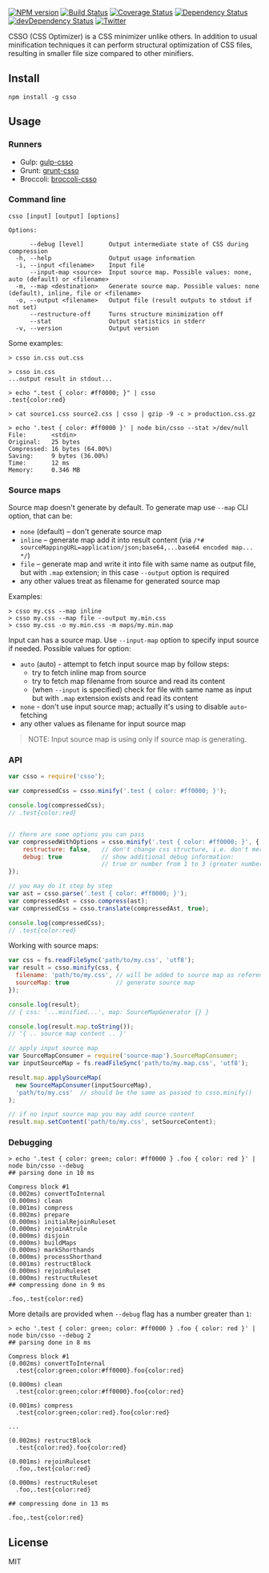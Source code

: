 [![NPM version](https://img.shields.io/npm/v/csso.svg)](https://www.npmjs.com/package/csso)
[![Build Status](https://travis-ci.org/css/csso.svg?branch=master)](https://travis-ci.org/css/csso)
[![Coverage Status](https://coveralls.io/repos/github/css/csso/badge.svg?branch=master)](https://coveralls.io/github/css/csso?branch=master)
[![Dependency Status](https://img.shields.io/david/css/csso.svg)](https://david-dm.org/css/csso)
[![devDependency Status](https://img.shields.io/david/dev/css/csso.svg)](https://david-dm.org/css/csso#info=devDependencies)
[![Twitter](https://img.shields.io/badge/Twitter-@cssoptimizer-blue.svg)](https://twitter.com/cssoptimizer)

CSSO (CSS Optimizer) is a CSS minimizer unlike others. In addition to usual minification techniques it can perform structural optimization of CSS files, resulting in smaller file size compared to other minifiers.

## Install

```
npm install -g csso
```

## Usage

### Runners

- Gulp: [gulp-csso](https://github.com/ben-eb/gulp-csso)
- Grunt: [grunt-csso](https://github.com/t32k/grunt-csso)
- Broccoli: [broccoli-csso](https://github.com/sindresorhus/broccoli-csso)

### Command line

```
csso [input] [output] [options]

Options:

      --debug [level]       Output intermediate state of CSS during compression
  -h, --help                Output usage information
  -i, --input <filename>    Input file
      --input-map <source>  Input source map. Possible values: none, auto (default) or <filename>
  -m, --map <destination>   Generate source map. Possible values: none (default), inline, file or <filename>
  -o, --output <filename>   Output file (result outputs to stdout if not set)
      --restructure-off     Turns structure minimization off
      --stat                Output statistics in stderr
  -v, --version             Output version
```

Some examples:

```
> csso in.css out.css

> csso in.css
...output result in stdout...

> echo ".test { color: #ff0000; }" | csso
.test{color:red}

> cat source1.css source2.css | csso | gzip -9 -c > production.css.gz
```

```
> echo '.test { color: #ff0000 }' | node bin/csso --stat >/dev/null
File:       <stdin>
Original:   25 bytes
Compressed: 16 bytes (64.00%)
Saving:     9 bytes (36.00%)
Time:       12 ms
Memory:     0.346 MB
```

### Source maps

Source map doesn't generate by default. To generate map use `--map` CLI option, that can be:

- `none` (default) – don't generate source map
- `inline` – generate map add it into result content (via `/*# sourceMappingURL=application/json;base64,...base64 encoded map... */`)
- `file` – generate map and write it into file with same name as output file, but with `.map` extension; in this case `--output` option is required
- any other values treat as filename for generated source map

Examples:

```
> csso my.css --map inline
> csso my.css --map file --output my.min.css
> csso my.css -o my.min.css -m maps/my.min.map
```

Input can has a source map. Use `--input-map` option to specify input source if needed. Possible values for option:

- `auto` (auto) - attempt to fetch input source map by follow steps:
  - try to fetch inline map from source
  - try to fetch map filename from source and read its content
  - (when `--input` is specified) check for file with same name as input but with `.map` extension exists and read its content
- `none` - don't use input source map; actually it's using to disable `auto`-fetching
- any other values as filename for input source map

> NOTE: Input source map is using only if source map is generating.

### API

```js
var csso = require('csso');

var compressedCss = csso.minify('.test { color: #ff0000; }');

console.log(compressedCss);
// .test{color:red}


// there are some options you can pass
var compressedWithOptions = csso.minify('.test { color: #ff0000; }', {
    restructure: false,   // don't change css structure, i.e. don't merge declarations, rulesets etc
    debug: true           // show additional debug information:
                          // true or number from 1 to 3 (greater number - more details)
});

// you may do it step by step
var ast = csso.parse('.test { color: #ff0000; }');
var compressedAst = csso.compress(ast);
var compressedCss = csso.translate(compressedAst, true);

console.log(compressedCss);
// .test{color:red}
```

Working with source maps:

```js
var css = fs.readFileSync('path/to/my.css', 'utf8');
var result = csso.minify(css, {
  filename: 'path/to/my.css', // will be added to source map as reference to file
  sourceMap: true             // generate source map
});

console.log(result);
// { css: '...minified...', map: SourceMapGenerator {} }

console.log(result.map.toString());
// '{ .. source map content .. }'

// apply input source map
var SourceMapConsumer = require('source-map').SourceMapConsumer;
var inputSourceMap = fs.readFileSync('path/to/my.map.css', 'utf8');

result.map.applySourceMap(
  new SourceMapConsumer(inputSourceMap),
  'path/to/my.css'  // should be the same as passed to csso.minify()
);

// if no input source map you may add source content
result.map.setContent('path/to/my.css', setSourceContent);
```

### Debugging

```
> echo '.test { color: green; color: #ff0000 } .foo { color: red }' | node bin/csso --debug
## parsing done in 10 ms

Compress block #1
(0.002ms) convertToInternal
(0.000ms) clean
(0.001ms) compress
(0.002ms) prepare
(0.000ms) initialRejoinRuleset
(0.000ms) rejoinAtrule
(0.000ms) disjoin
(0.000ms) buildMaps
(0.000ms) markShorthands
(0.000ms) processShorthand
(0.001ms) restructBlock
(0.000ms) rejoinRuleset
(0.000ms) restructRuleset
## compressing done in 9 ms

.foo,.test{color:red}
```

More details are provided when `--debug` flag has a number greater than `1`:

```
> echo '.test { color: green; color: #ff0000 } .foo { color: red }' | node bin/csso --debug 2
## parsing done in 8 ms

Compress block #1
(0.002ms) convertToInternal
  .test{color:green;color:#ff0000}.foo{color:red}

(0.000ms) clean
  .test{color:green;color:#ff0000}.foo{color:red}

(0.001ms) compress
  .test{color:green;color:red}.foo{color:red}

...

(0.002ms) restructBlock
  .test{color:red}.foo{color:red}

(0.001ms) rejoinRuleset
  .foo,.test{color:red}

(0.000ms) restructRuleset
  .foo,.test{color:red}

## compressing done in 13 ms

.foo,.test{color:red}
```

## License

MIT
